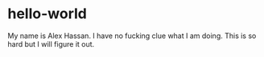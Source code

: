 # hello-world

My name is Alex Hassan. I have no fucking clue what I am doing. This is so hard but I will figure it out.

